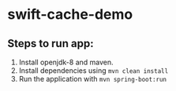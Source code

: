 # swift-cache-demo

## Steps to run app:

1. Install openjdk-8 and maven.
2. Install dependencies using `mvn clean install`
3. Run the application with `mvn spring-boot:run`
